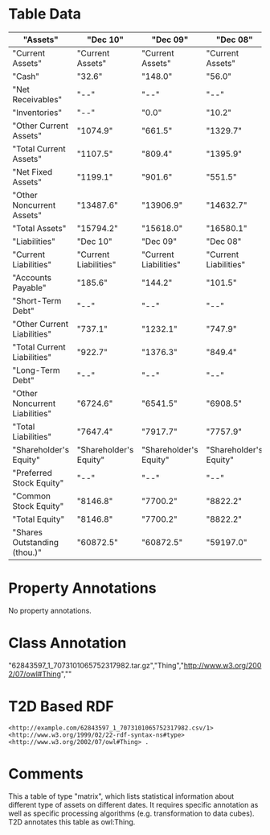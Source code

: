 # Table Data

| "Assets"                       | "Dec 10"               | "Dec 09"               | "Dec 08"               |
|--------------------------------|------------------------|------------------------|------------------------|
| "Current Assets"               | "Current Assets"       | "Current Assets"       | "Current Assets"       |
| "Cash"                         | "32.6"                 | "148.0"                | "56.0"                 |
| "Net Receivables"              | "--"                   | "--"                   | "--"                   |
| "Inventories"                  | "--"                   | "0.0"                  | "10.2"                 |
| "Other Current Assets"         | "1074.9"               | "661.5"                | "1329.7"               |
| "Total Current Assets"         | "1107.5"               | "809.4"                | "1395.9"               |
| "Net Fixed Assets"             | "1199.1"               | "901.6"                | "551.5"                |
| "Other Noncurrent Assets"      | "13487.6"              | "13906.9"              | "14632.7"              |
| "Total Assets"                 | "15794.2"              | "15618.0"              | "16580.1"              |
| "Liabilities"                  | "Dec 10"               | "Dec 09"               | "Dec 08"               |
| "Current Liabilities"          | "Current Liabilities"  | "Current Liabilities"  | "Current Liabilities"  |
| "Accounts Payable"             | "185.6"                | "144.2"                | "101.5"                |
| "Short-Term Debt"              | "--"                   | "--"                   | "--"                   |
| "Other Current Liabilities"    | "737.1"                | "1232.1"               | "747.9"                |
| "Total Current Liabilities"    | "922.7"                | "1376.3"               | "849.4"                |
| "Long-Term Debt"               | "--"                   | "--"                   | "--"                   |
| "Other Noncurrent Liabilities" | "6724.6"               | "6541.5"               | "6908.5"               |
| "Total Liabilities"            | "7647.4"               | "7917.7"               | "7757.9"               |
| "Shareholder's Equity"         | "Shareholder's Equity" | "Shareholder's Equity" | "Shareholder's Equity" |
| "Preferred Stock Equity"       | "--"                   | "--"                   | "--"                   |
| "Common Stock Equity"          | "8146.8"               | "7700.2"               | "8822.2"               |
| "Total Equity"                 | "8146.8"               | "7700.2"               | "8822.2"               |
| "Shares Outstanding (thou.)"   | "60872.5"              | "60872.5"              | "59197.0"              |

# Property Annotations

No property annotations.

# Class Annotation

"62843597_1_7073101065752317982.tar.gz","Thing","http://www.w3.org/2002/07/owl#Thing",""

# T2D Based RDF

```
<http://example.com/62843597_1_7073101065752317982.csv/1> <http://www.w3.org/1999/02/22-rdf-syntax-ns#type> <http://www.w3.org/2002/07/owl#Thing> .
```

# Comments
This a table of type "matrix", which lists statistical information about different type of assets on different dates.
It requires specific annotation as well as specific processing algorithms (e.g. transformation to data cubes).
T2D annotates this table as owl:Thing.
